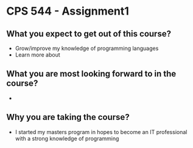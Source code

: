 # CPS 544 - Assignment1

## What you expect to get out of this course? 
- Grow/improve my knowledge of programming languages
- Learn more about 

## What you are most looking forward to in the course? 
- 

## Why you are taking the course? 
- I started my masters program in hopes to become an IT professional with a strong knowledge of programming
